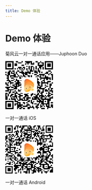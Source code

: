 ```yaml
---
title: Demo 体验
---
```

# Demo 体验

菊风云一对一通话应用——Juphoon Duo

[![../../\_images/o2o\_iOS.png](../../_images/o2o_iOS.png)](../../_images/o2o_iOS.png)

一对一通话 iOS

[![../../\_images/o2o\_Android.png](../../_images/o2o_Android.png)](../../_images/o2o_Android.png)

一对一通话 Android












